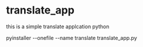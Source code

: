 # translate_app
this is a simple translate applcation python




pyinstaller --onefile --name translate translate_app.py
